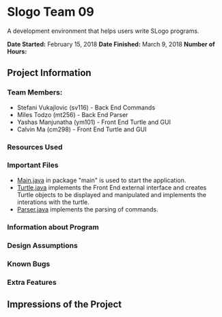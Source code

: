 # Slogo Team 09

A development environment that helps users write SLogo programs.

**Date Started:** February 15, 2018
**Date Finished:** March 9, 2018
**Number of Hours:**

## Project Information
### Team Members:
* Stefani Vukajlovic (sv116) - Back End Commands
* Miles Todzo (mt256) - Back End Parser
* Yashas Manjunatha (ym101) - Front End Turtle and GUI
* Calvin Ma (cm298) - Front End Turtle and GUI

### Resources Used

### Important Files
* [Main.java](https://coursework.cs.duke.edu/CompSci308_2018Spring/slogo_team09/blob/master/src/main/Main.java) in package "main" is used to start the application.
* [Turtle.java](https://coursework.cs.duke.edu/CompSci308_2018Spring/slogo_team09/blob/master/src/Turtle/Turtle.java) implements the Front End external interface and creates Turtle objects to be displayed and manipulated and implements the interations with the turtle.
* [Parser.java](https://coursework.cs.duke.edu/CompSci308_2018Spring/slogo_team09/blob/master/src/commands/Parser.java) implements the parsing of commands.


### Information about Program


### Design Assumptions

### Known Bugs

### Extra Features

## Impressions of the Project